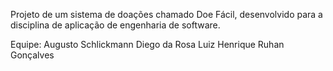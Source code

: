 Projeto de um sistema de doações chamado Doe Fácil, desenvolvido para a disciplina de aplicação de engenharia de software.

Equipe:
Augusto Schlickmann
Diego da Rosa
Luiz Henrique
Ruhan Gonçalves
